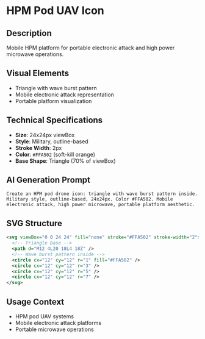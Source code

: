 # HPM Pod UAV Icon

## Description

Mobile HPM platform for portable electronic attack and high power microwave
operations.

## Visual Elements

- Triangle with wave burst pattern
- Mobile electronic attack representation
- Portable platform visualization

## Technical Specifications

- **Size**: 24x24px viewBox
- **Style**: Military, outline-based
- **Stroke Width**: 2px
- **Color**: `#FFA502` (soft-kill orange)
- **Base Shape**: Triangle (70% of viewBox)

## AI Generation Prompt

```
Create an HPM pod drone icon: triangle with wave burst pattern inside. Military style, outline-based, 24x24px. Color #FFA502. Mobile electronic attack, high power microwave, portable platform aesthetic.
```

## SVG Structure

```svg
<svg viewBox="0 0 24 24" fill="none" stroke="#FFA502" stroke-width="2">
  <!-- Triangle base -->
  <path d="M12 4L20 18L4 18Z" />
  <!-- Wave burst pattern inside -->
  <circle cx="12" cy="12" r="1" fill="#FFA502" />
  <circle cx="12" cy="12" r="3" />
  <circle cx="12" cy="12" r="5" />
  <circle cx="12" cy="12" r="7" />
</svg>
```

## Usage Context

- HPM pod UAV systems
- Mobile electronic attack platforms
- Portable microwave operations
